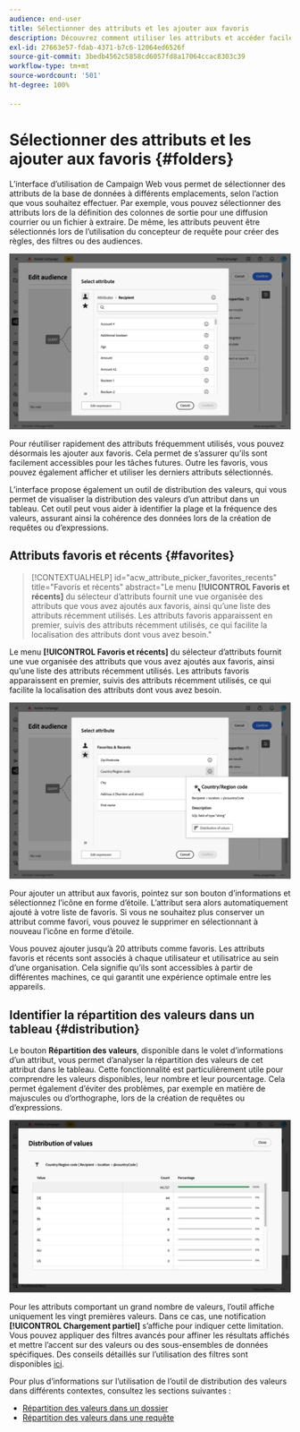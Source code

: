 ```yaml
---
audience: end-user
title: Sélectionner des attributs et les ajouter aux favoris
description: Découvrez comment utiliser les attributs et accéder facilement aux attributs favoris et récemment utilisés.
exl-id: 27663e57-fdab-4371-b7c6-12064ed6526f
source-git-commit: 3bedb4562c5858cd6057fd8a17064ccac8303c39
workflow-type: tm+mt
source-wordcount: '501'
ht-degree: 100%

---
```


# Sélectionner des attributs et les ajouter aux favoris {#folders}

L’interface d’utilisation de Campaign Web vous permet de sélectionner des attributs de la base de données à différents emplacements, selon l’action que vous souhaitez effectuer. Par exemple, vous pouvez sélectionner des attributs lors de la définition des colonnes de sortie pour une diffusion courrier ou un fichier à extraire. De même, les attributs peuvent être sélectionnés lors de l’utilisation du concepteur de requête pour créer des règles, des filtres ou des audiences.

![](assets/attributes-list.png)

Pour réutiliser rapidement des attributs fréquemment utilisés, vous pouvez désormais les ajouter aux favoris. Cela permet de s’assurer qu’ils sont facilement accessibles pour les tâches futures. Outre les favoris, vous pouvez également afficher et utiliser les derniers attributs sélectionnés.

L’interface propose également un outil de distribution des valeurs, qui vous permet de visualiser la distribution des valeurs d’un attribut dans un tableau. Cet outil peut vous aider à identifier la plage et la fréquence des valeurs, assurant ainsi la cohérence des données lors de la création de requêtes ou d’expressions.

## Attributs favoris et récents {#favorites}

>[!CONTEXTUALHELP]
>id="acw_attribute_picker_favorites_recents"
>title="Favoris et récents"
>abstract="Le menu **[!UICONTROL Favoris et récents]** du sélecteur d’attributs fournit une vue organisée des attributs que vous avez ajoutés aux favoris, ainsi qu’une liste des attributs récemment utilisés. Les attributs favoris apparaissent en premier, suivis des attributs récemment utilisés, ce qui facilite la localisation des attributs dont vous avez besoin."

Le menu **[!UICONTROL Favoris et récents]** du sélecteur d’attributs fournit une vue organisée des attributs que vous avez ajoutés aux favoris, ainsi qu’une liste des attributs récemment utilisés. Les attributs favoris apparaissent en premier, suivis des attributs récemment utilisés, ce qui facilite la localisation des attributs dont vous avez besoin.

![](assets/attributes-favorites.png)

Pour ajouter un attribut aux favoris, pointez sur son bouton d’informations et sélectionnez l’icône en forme d’étoile. L’attribut sera alors automatiquement ajouté à votre liste de favoris. Si vous ne souhaitez plus conserver un attribut comme favori, vous pouvez le supprimer en sélectionnant à nouveau l’icône en forme d’étoile.

Vous pouvez ajouter jusqu’à 20 attributs comme favoris. Les attributs favoris et récents sont associés à chaque utilisateur et utilisatrice au sein d’une organisation. Cela signifie qu’ils sont accessibles à partir de différentes machines, ce qui garantit une expérience optimale entre les appareils.

## Identifier la répartition des valeurs dans un tableau {#distribution}

Le bouton **Répartition des valeurs**, disponible dans le volet d’informations d’un attribut, vous permet d’analyser la répartition des valeurs de cet attribut dans le tableau. Cette fonctionnalité est particulièrement utile pour comprendre les valeurs disponibles, leur nombre et leur pourcentage. Cela permet également d’éviter des problèmes, par exemple en matière de majuscules ou d’orthographe, lors de la création de requêtes ou d’expressions.

![](assets/attributes-distribution-values.png)

Pour les attributs comportant un grand nombre de valeurs, l’outil affiche uniquement les vingt premières valeurs. Dans ce cas, une notification **[!UICONTROL Chargement partiel]** s’affiche pour indiquer cette limitation. Vous pouvez appliquer des filtres avancés pour affiner les résultats affichés et mettre l’accent sur des valeurs ou des sous-ensembles de données spécifiques. Des conseils détaillés sur l’utilisation des filtres sont disponibles [ici](../get-started/work-with-folders.md#filter-the-values).

Pour plus d’informations sur l’utilisation de l’outil de distribution des valeurs dans différents contextes, consultez les sections suivantes :

- [Répartition des valeurs dans un dossier](../get-started/work-with-folders.md##distribution-values-folder)
- [Répartition des valeurs dans une requête](../query/build-query.md#distribution-values-query)
